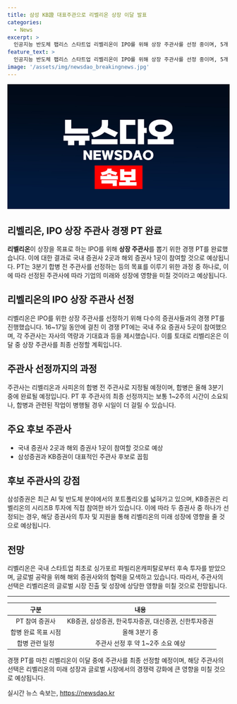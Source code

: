 ```yaml
---
title: 삼성 KB證 대표주관으로 리벨리온 상장 이달 발표
categories:
  - News
excerpt: >
  인공지능 반도체 팹리스 스타트업 리벨리온이 IPO를 위해 상장 주관사를 선정 중이며, 5개 증권사의 경쟁 PT가 완료되었다. 삼성증권과 KB증권이 대표 주관사로 선정될 가능성이 높다. 리벨리온은 사피온과의 합병 이전에 상장 주관사 선정 작업을 추진 중이며, 국내 증권사 2곳과 해외 증권사 1곳이 합류할 전망이다. 3분기 중 합병을 목표로 하고 있으며, 글로벌 공략을 위해 해외 증권사와 손잡을 가능성이 있다. 해당 업계에선 주관사가 2~3곳으로 형성될 것으로 전망되고 있다.
feature_text: >
  인공지능 반도체 팹리스 스타트업 리벨리온이 IPO를 위해 상장 주관사를 선정 중이며, 5개 증권사의 경쟁 PT가 완료되었다. 삼성증권과 KB증권이 대표 주관사로 선정될 가능성이 높다. 리벨리온은 사피온과의 합병 이전에 상장 주관사 선정 작업을 추진 중이며, 국내 증권사 2곳과 해외 증권사 1곳이 합류할 전망이다. 3분기 중 합병을 목표로 하고 있으며, 글로벌 공략을 위해 해외 증권사와 손잡을 가능성이 있다. 해당 업계에선 주관사가 2~3곳으로 형성될 것으로 전망되고 있다.
image: '/assets/img/newsdao_breakingnews.jpg'
---
```


<p><img src="/assets/img/newsdao_breakingnews.jpg" alt="bookingtag 속보" /></p>

<h2>리벨리온, IPO 상장 주관사 경쟁 PT 완료</h2>

<p data-ke-size="size16"><b>리벨리온</b>이 상장을 목표로 하는 IPO를 위해 <b>상장 주관사</b>를 뽑기 위한 경쟁 PT를 완료했습니다. 이에 대한 결과로 국내 증권사 2곳과 해외 증권사 1곳이 참여할 것으로 예상됩니다. PT는 3분기 합병 전 주관사를 선정하는 등의 목표를 이루기 위한 과정 중 하나로, 이에 따라 선정된 주관사에 따라 기업의 미래와 성장에 영향을 미칠 것이라고 예상됩니다.</p>

<h2 data-ke-size="size26">리벨리온의 IPO 상장 주관사 선정</h2>

<p data-ke-size="size16">리벨리온은 IPO를 위한 상장 주관사를 선정하기 위해 다수의 증권사들과의 경쟁 PT를 진행했습니다. 16~17일 동안에 걸친 이 경쟁 PT에는 국내 주요 증권사 5곳이 참여했으며, 각 주관사는 자사의 역량과 기대효과 등을 제시했습니다. 이를 토대로 리벨리온은 이달 중 상장 주관사를 최종 선정할 계획입니다.</p>

<h2 data-ke-size="size26">주관사 선정까지의 과정</h2>

<p data-ke-size="size16">주관사는 리벨리온과 사피온의 합병 전 주관사로 지정될 예정이며, 합병은 올해 3분기 중에 완료될 예정입니다. PT 후 주관사의 최종 선정까지는 보통 1~2주의 시간이 소요되나, 합병과 관련된 작업이 병행될 경우 시일이 더 걸릴 수 있습니다.</p>

<h2 data-ke-size="size26">주요 후보 주관사</h2>

<ul>
  <li>국내 증권사 2곳과 해외 증권사 1곳이 참여할 것으로 예상</li>
  <li>삼성증권과 KB증권이 대표적인 주관사 후보로 꼽힘</li>
</ul>

<h2 data-ke-size="size26">후보 주관사의 강점</h2>

<p data-ke-size="size16">삼성증권은 최근 AI 및 반도체 분야에서의 포트폴리오를 넓혀가고 있으며, KB증권은 리벨리온의 시리즈B 투자에 직접 참여한 바가 있습니다. 이에 따라 두 증권사 중 하나가 선정되는 경우, 해당 증권사의 투자 및 지원을 통해 리벨리온의 미래 성장에 영향을 줄 것으로 예상됩니다.</p>

<h2 data-ke-size="size26">전망</h2>

<p data-ke-size="size16">리벨리온은 국내 스타트업 최초로 싱가포르 파빌리온캐피탈로부터 후속 투자를 받았으며, 글로벌 공략을 위해 해외 증권사와의 협력을 모색하고 있습니다. 따라서, 주관사의 선택은 리벨리온의 글로벌 시장 진출 및 성장에 상당한 영향을 미칠 것으로 전망됩니다.</p>

<hr>

<table>
<thead>
<tr>
<th style="text-align: center;">구분</th>
<th style="text-align: center;">내용</th>
</tr>
</thead>
<tbody>
<tr>
<td style="text-align: center;">PT 참여 증권사</td>
<td style="text-align: center;">KB증권, 삼성증권, 한국투자증권, 대신증권, 신한투자증권</td>
</tr>
<tr>
<td style="text-align: center;">합병 완료 목표 시점</td>
<td style="text-align: center;">올해 3분기 중</td>
</tr>
<tr>
<td style="text-align: center;">합병 관련 일정</td>
<td style="text-align: center;">주관사 선정 후 약 1~2주 소요 예상</td>
</tr>
</tbody>
</table>

<p data-ke-size="size16">경쟁 PT를 마친 리벨리온이 이달 중에 주관사를 최종 선정할 예정이며, 해당 주관사의 선택은 리벨리온의 미래 성장과 글로벌 시장에서의 경쟁력 강화에 큰 영향을 미칠 것으로 예상됩니다.</p>
실시간 뉴스 속보는, <a href="https://newsdao.kr" rel="dofollow">https://newsdao.kr</a>


